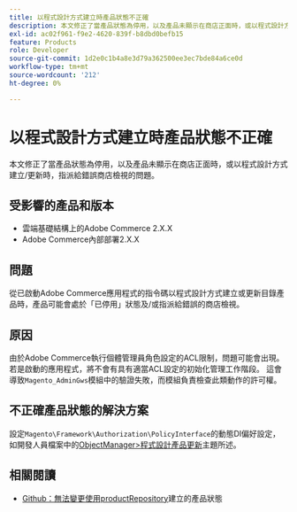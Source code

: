 ```yaml
---
title: 以程式設計方式建立時產品狀態不正確
description: 本文修正了當產品狀態為停用，以及產品未顯示在商店正面時，或以程式設計方式建立/更新時，指派給錯誤商店檢視的問題。
exl-id: ac02f961-f9e2-4620-839f-b8dbd0befb15
feature: Products
role: Developer
source-git-commit: 1d2e0c1b4a8e3d79a362500ee3ec7bde84a6ce0d
workflow-type: tm+mt
source-wordcount: '212'
ht-degree: 0%

---
```


# 以程式設計方式建立時產品狀態不正確

本文修正了當產品狀態為停用，以及產品未顯示在商店正面時，或以程式設計方式建立/更新時，指派給錯誤商店檢視的問題。

## 受影響的產品和版本

* 雲端基礎結構上的Adobe Commerce 2.X.X
* Adobe Commerce內部部署2.X.X

## 問題

從已啟動Adobe Commerce應用程式的指令碼以程式設計方式建立或更新目錄產品時，產品可能會處於「已停用」狀態及/或指派給錯誤的商店檢視。

## 原因

由於Adobe Commerce執行個體管理員角色設定的ACL限制，問題可能會出現。 若是啟動的應用程式，將不會有具有適當ACL設定的初始化管理工作階段。 這會導致`Magento_AdminGws`模組中的驗證失敗，而模組負責檢查此類動作的許可權。

## 不正確產品狀態的解決方案

設定`Magento\Framework\Authorization\PolicyInterface`的動態DI偏好設定，如開發人員檔案中的[ObjectManager>程式設計產品更新](https://devdocs.magento.com/guides/v2.3/extension-dev-guide/object-manager.html#programmatic-product-updates)主題所述。

## 相關閱讀

* [Github：無法變更使用productRepository](https://github.com/magento/magento2/issues/5664)建立的產品狀態
